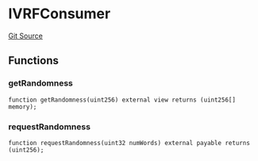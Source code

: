 # IVRFConsumer
[Git Source](https://github.com//Team3dVidyaGames/InventoryContractV3_erc1155/blob/b785bda044a71d2e5bb90a7d47ee33be048c0937/src/contracts/interfaces/IVRFConsumer.sol)


## Functions
### getRandomness


```solidity
function getRandomness(uint256) external view returns (uint256[] memory);
```

### requestRandomness


```solidity
function requestRandomness(uint32 numWords) external payable returns (uint256);
```

